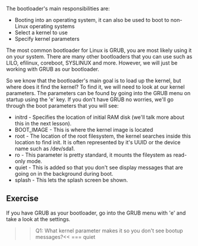 The bootloader's main responsibilities are:

* Booting into an operating system, it can also be used to boot to non-Linux operating systems
* Select a kernel to use
* Specify kernel parameters

The most common bootloader for Linux is GRUB, you are most likely using it on your system. There are many other bootloaders that you can use such as LILO, efilinux, coreboot, SYSLINUX and more. However, we will just be working with GRUB as our bootloader. 

So we know that the bootloader's main goal is to load up the kernel, but where does it find the kernel? To find it, we will need to look at our kernel parameters. The parameters can be found by going into the GRUB menu on startup using the 'e' key. If you don't have GRUB no worries, we'll go through the boot parameters that you will see:

* initrd - Specifies the location of initial RAM disk (we'll talk more about this in the next lesson).
* BOOT_IMAGE  - This is where the kernel image is located
* root - The location of the root filesystem, the kernel searches inside this location to find init. It is often represented by it's UUID or the device name such as /dev/sda1.
* ro - This parameter is pretty standard, it mounts the fileystem as read-only mode.
* quiet - This is added so that you don't see display messages that are going on in the background during boot.
* splash - This lets the splash screen be shown.

## Exercise

If you have GRUB as your bootloader, go into the GRUB menu with 'e' and take a look at the settings.

>>Q1: What kernel parameter makes it so you don't see bootup messages?<<
=== quiet
